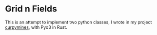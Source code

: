 # Grid n Fields
This is an attempt to implement two python classes, I wrote in my project [curpymines](https://github.com/MinniFlo/curpymines/), with Pyo3 in Rust.